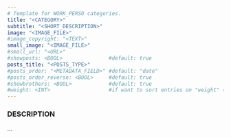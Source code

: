 ```yaml
---
# Template for WORK_PERSO categories.
title: "<CATEGORY>"
subtitle: "<SHORT_DESCRIPTION>"
image: "<IMAGE_FILE>"
#image_copyright: "<TEXT>"
small_image: "<IMAGE_FILE>"
#small_url: "<URL>"
#showposts: <BOOL>               #default: true
posts_title: "<POSTS_TYPE>"
#posts_order: "<METADATA_FIELD>" #default: "date"
#posts_order_reverse: <BOOL>     #default: true
#showbrothers: <BOOL>            #default: true
#weight: <INT>                   #if want to sort entries on "weight" (need to set "posts_order" to "weight")
---
```


<h3>DESCRIPTION</h3>
...
<br>
